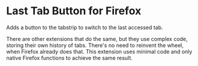 # Last Tab Button for Firefox

Adds a button to the tabstrip to switch to the last accessed tab.

There are other extensions that do the same, but they use complex code, storing their own history of tabs. There's no need to reinvent the wheel, when Firefox already does that.
This extension uses minimal code and only native Firefox functions to achieve the same result.
